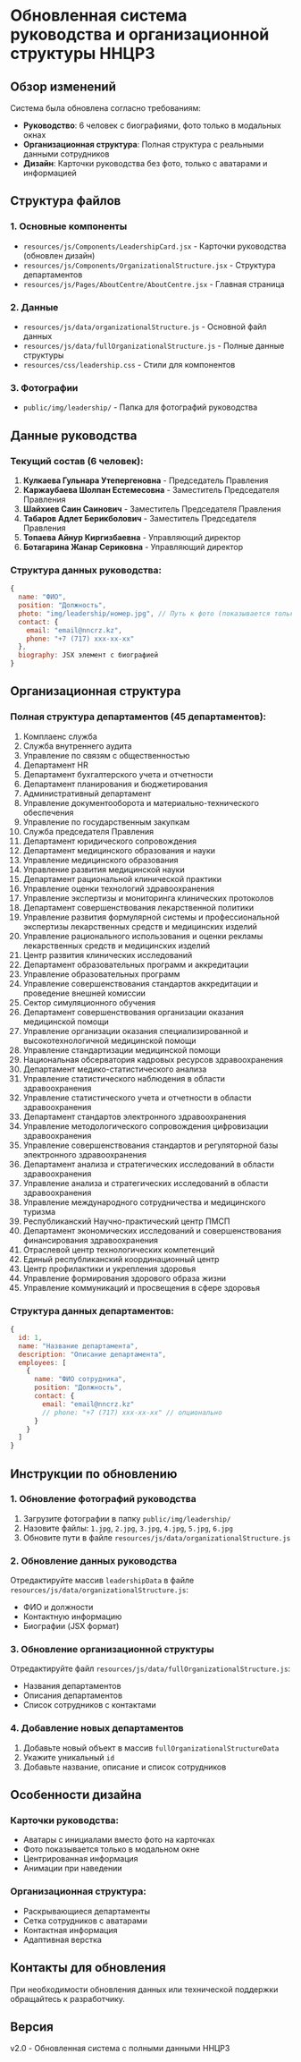 # Обновленная система руководства и организационной структуры ННЦРЗ

## Обзор изменений

Система была обновлена согласно требованиям:
- **Руководство**: 6 человек с биографиями, фото только в модальных окнах
- **Организационная структура**: Полная структура с реальными данными сотрудников
- **Дизайн**: Карточки руководства без фото, только с аватарами и информацией

## Структура файлов

### 1. Основные компоненты
- `resources/js/Components/LeadershipCard.jsx` - Карточки руководства (обновлен дизайн)
- `resources/js/Components/OrganizationalStructure.jsx` - Структура департаментов
- `resources/js/Pages/AboutCentre/AboutCentre.jsx` - Главная страница

### 2. Данные
- `resources/js/data/organizationalStructure.js` - Основной файл данных
- `resources/js/data/fullOrganizationalStructure.js` - Полные данные структуры
- `resources/css/leadership.css` - Стили для компонентов

### 3. Фотографии
- `public/img/leadership/` - Папка для фотографий руководства

## Данные руководства

### Текущий состав (6 человек):
1. **Кулкаева Гульнара Утепергеновна** - Председатель Правления
2. **Каржаубаева Шолпан Естемесовна** - Заместитель Председателя Правления
3. **Шайхиев Саин Саинович** - Заместитель Председателя Правления
4. **Табаров Адлет Берикболович** - Заместитель Председателя Правления
5. **Топаева Айнур Киргизбаевна** - Управляющий директор
6. **Ботагарина Жанар Сериковна** - Управляющий директор

### Структура данных руководства:
```javascript
{
  name: "ФИО",
  position: "Должность",
  photo: "img/leadership/номер.jpg", // Путь к фото (показывается только в модальном окне)
  contact: {
    email: "email@nncrz.kz",
    phone: "+7 (717) xxx-xx-xx"
  },
  biography: JSX элемент с биографией
}
```

## Организационная структура

### Полная структура департаментов (45 департаментов):
1. Комплаенс служба
2. Служба внутреннего аудита
3. Управление по связям с общественностью
4. Департамент HR
5. Департамент бухгалтерского учета и отчетности
6. Департамент планирования и бюджетирования
7. Административный департамент
8. Управление документооборота и материально-технического обеспечения
9. Управление по государственным закупкам
10. Служба председателя Правления
11. Департамент юридического сопровождения
12. Департамент медицинского образования и науки
13. Управление медицинского образования
14. Управление развития медицинской науки
15. Департамент рациональной клинической практики
16. Управление оценки технологий здравоохранения
17. Управление экспертизы и мониторинга клинических протоколов
18. Департамент совершенствования лекарственной политики
19. Управление развития формулярной системы и профессиональной экспертизы лекарственных средств и медицинских изделий
20. Управление рационального использования и оценки рекламы лекарственных средств и медицинских изделий
21. Центр развития клинических исследований
22. Департамент образовательных программ и аккредитации
23. Управление образовательных программ
24. Управление совершенствования стандартов аккредитации и проведение внешней комиссии
25. Сектор симуляционного обучения
26. Департамент совершенствования организации оказания медицинской помощи
27. Управление организации оказания специализированной и высокотехнологичной медицинской помощи
28. Управление стандартизации медицинской помощи
29. Национальная обсерватория кадровых ресурсов здравоохранения
30. Департамент медико-статистического анализа
31. Управление статистического наблюдения в области здравоохранения
32. Управление статистического учета и отчетности в области здравоохранения
33. Департамент стандартов электронного здравоохранения
34. Управление методологического сопровождения цифровизации здравоохранения
35. Управление совершенствования стандартов и регуляторной базы электронного здравоохранения
36. Департамент анализа и стратегических исследований в области здравоохранения
37. Управление анализа и стратегических исследований в области здравоохранения
38. Управление международного сотрудничества и медицинского туризма
39. Республиканский Научно-практический центр ПМСП
40. Департамент экономических исследований и совершенствования финансирования здравоохранения
41. Отраслевой центр технологических компетенций
42. Единый республиканский координационный центр
43. Центр профилактики и укрепления здоровья
44. Управление формирования здорового образа жизни
45. Управление коммуникаций и просвещения в сфере здоровья

### Структура данных департаментов:
```javascript
{
  id: 1,
  name: "Название департамента",
  description: "Описание департамента",
  employees: [
    {
      name: "ФИО сотрудника",
      position: "Должность",
      contact: {
        email: "email@nncrz.kz"
        // phone: "+7 (717) xxx-xx-xx" // опционально
      }
    }
  ]
}
```

## Инструкции по обновлению

### 1. Обновление фотографий руководства
1. Загрузите фотографии в папку `public/img/leadership/`
2. Назовите файлы: `1.jpg`, `2.jpg`, `3.jpg`, `4.jpg`, `5.jpg`, `6.jpg`
3. Обновите пути в файле `resources/js/data/organizationalStructure.js`

### 2. Обновление данных руководства
Отредактируйте массив `leadershipData` в файле `resources/js/data/organizationalStructure.js`:
- ФИО и должности
- Контактную информацию
- Биографии (JSX формат)

### 3. Обновление организационной структуры
Отредактируйте файл `resources/js/data/fullOrganizationalStructure.js`:
- Названия департаментов
- Описания департаментов
- Список сотрудников с контактами

### 4. Добавление новых департаментов
1. Добавьте новый объект в массив `fullOrganizationalStructureData`
2. Укажите уникальный `id`
3. Добавьте название, описание и список сотрудников

## Особенности дизайна

### Карточки руководства:
- Аватары с инициалами вместо фото на карточках
- Фото показывается только в модальном окне
- Центрированная информация
- Анимации при наведении

### Организационная структура:
- Раскрывающиеся департаменты
- Сетка сотрудников с аватарами
- Контактная информация
- Адаптивная верстка

## Контакты для обновления

При необходимости обновления данных или технической поддержки обращайтесь к разработчику.

## Версия
v2.0 - Обновленная система с полными данными ННЦРЗ
